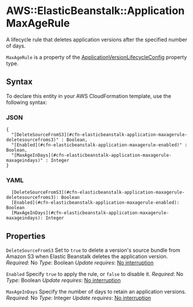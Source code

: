 # AWS::ElasticBeanstalk::Application MaxAgeRule<a name="aws-properties-elasticbeanstalk-application-maxagerule"></a>

A lifecycle rule that deletes application versions after the specified number of days\.

 `MaxAgeRule` is a property of the [ApplicationVersionLifecycleConfig](https://docs.aws.amazon.com/AWSCloudFormation/latest/UserGuide/aws-properties-elasticbeanstalk-application-applicationversionlifecycleconfig.html) property type\.

## Syntax<a name="aws-properties-elasticbeanstalk-application-maxagerule-syntax"></a>

To declare this entity in your AWS CloudFormation template, use the following syntax:

### JSON<a name="aws-properties-elasticbeanstalk-application-maxagerule-syntax.json"></a>

```
{
  "[DeleteSourceFromS3](#cfn-elasticbeanstalk-application-maxagerule-deletesourcefroms3)" : Boolean,
  "[Enabled](#cfn-elasticbeanstalk-application-maxagerule-enabled)" : Boolean,
  "[MaxAgeInDays](#cfn-elasticbeanstalk-application-maxagerule-maxageindays)" : Integer
}
```

### YAML<a name="aws-properties-elasticbeanstalk-application-maxagerule-syntax.yaml"></a>

```
  [DeleteSourceFromS3](#cfn-elasticbeanstalk-application-maxagerule-deletesourcefroms3): Boolean
  [Enabled](#cfn-elasticbeanstalk-application-maxagerule-enabled): Boolean
  [MaxAgeInDays](#cfn-elasticbeanstalk-application-maxagerule-maxageindays): Integer
```

## Properties<a name="aws-properties-elasticbeanstalk-application-maxagerule-properties"></a>

`DeleteSourceFromS3`  <a name="cfn-elasticbeanstalk-application-maxagerule-deletesourcefroms3"></a>
Set to `true` to delete a version's source bundle from Amazon S3 when Elastic Beanstalk deletes the application version\.
*Required*: No
*Type*: Boolean
*Update requires*: [No interruption](https://docs.aws.amazon.com/AWSCloudFormation/latest/UserGuide/using-cfn-updating-stacks-update-behaviors.html#update-no-interrupt)

`Enabled`  <a name="cfn-elasticbeanstalk-application-maxagerule-enabled"></a>
Specify `true` to apply the rule, or `false` to disable it\.
*Required*: No
*Type*: Boolean
*Update requires*: [No interruption](https://docs.aws.amazon.com/AWSCloudFormation/latest/UserGuide/using-cfn-updating-stacks-update-behaviors.html#update-no-interrupt)

`MaxAgeInDays`  <a name="cfn-elasticbeanstalk-application-maxagerule-maxageindays"></a>
Specify the number of days to retain an application versions\.
*Required*: No
*Type*: Integer
*Update requires*: [No interruption](https://docs.aws.amazon.com/AWSCloudFormation/latest/UserGuide/using-cfn-updating-stacks-update-behaviors.html#update-no-interrupt)
